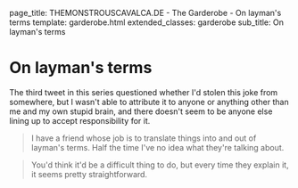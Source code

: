 page_title: THEMONSTROUSCAVALCA.DE - The Garderobe - On layman's terms
template: garderobe.html
extended_classes: garderobe
sub_title: On layman's terms

# On layman's terms

The third tweet in this series questioned whether I'd stolen this joke from somewhere, but I wasn't able to attribute it
to anyone or anything other than me and my own stupid brain, and there doesn't seem to be anyone else lining up to accept 
responsibility for it.

> I have a friend whose job is to translate things into and out of layman's terms. Half the time I've no idea what they're talking about.

> You'd think it'd be a difficult thing to do, but every time they explain it, it seems pretty straightforward.

